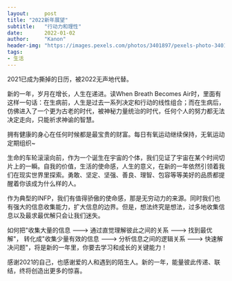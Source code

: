 ```yaml
---
layout:     post
title: "2022新年展望"
subtitle:   "行动力和理性"
date:       2022-01-02
author:     "Kanon"
header-img: "https://images.pexels.com/photos/3401897/pexels-photo-3401897.jpeg?auto=compress&cs=tinysrgb&dpr=2&h=750&w=1260"
tags:
- 生活
---
```


2021已成为撕掉的日历，被2022无声地代替。

新的一年，岁月在增长，人生在递进。读When Breath Becomes Air时，里面有这样一句话：在生病前，人生是过去一系列决定和行动的线性组合；而在生病后，仿佛进入了一个更为古老的时代，被神秘力量统治的时代，任何个人的努力都无法决定走向，只能祈求神谕的智慧。

拥有健康的身心在任何时候都是最宝贵的财富。每日有氧运动继续保持，无氧运动定期组织~

生命的车轮滚滚向前，作为一个诞生在宇宙的个体，我们见证了宇宙在某个时间切片上的一瞬。自我的价值，生活的使命感，人生的意义，在新的一年依然引领着我们在现实世界里探索。勇敢、坚定、坚强、善良、理智、包容等等美好的品质都提醒着你该成为什么样的人。

作为典型的INFP，我们有值得骄傲的使命感，那是无穷动力的来源。同时我们也有强大的信息收集能力，扩大信息的边界。但是，想法终究是想法，过多地收集信息以及最求最优解只会让我们迷失。

如何把"收集大量的信息 ---> 通过直觉理解彼此之间的关系 ---> 找到最优解"， 转化成"收集少量有效的信息 ---> 分析信息之间的逻辑关系 ---> 快速解决问题"，将是新的一年里，你要去学习和成长的关键能力！

感谢2021的自己，也感谢爱的人和遇到的陌生人。新的一年，能量彼此传递、联结，终将创造出更多的惊喜。

<br/><br/><br/><br/>
